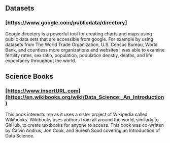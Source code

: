 ## Datasets
### [https://www.google.com/publicdata/directory]
Google directory is a powerful tool for creating charts and maps using public data sets that are accessible from google. For example by using datasets from The World Trade Organization, U.S. Census Bureau, World Bank, and countless more organizations and websites I was able to examine fertility rates, sex ratio, population, population denstiy, deaths, and life expectancy throughout the world.
## Science Books
### [https://www.insertURL.com](https://en.wikibooks.org/wiki/Data_Science:_An_Introduction)
This book interests me as it uses a sister project of Wikipedia called Wikibooks. Wikibooks uses authors from all around the world, similarly to GitHub, to create textbooks for anyone to access. This book was co-written by Calvin Andrus, Jon Cook, and Suresh Sood covering an Introduction of Data Science.
